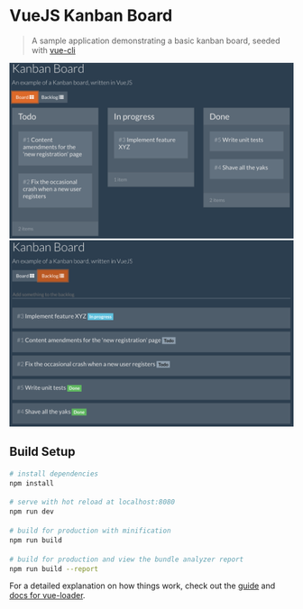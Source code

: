 # VueJS Kanban Board

> A sample application demonstrating a basic kanban board, seeded with [vue-cli](https://github.com/vuejs/vue-cli)

![The Kanban board view](/screenshots/kanban-board.png?raw=true "The board view")
![The Kanban backlog view](/screenshots/kanban-backlog.png?raw=true "The backlog view")

## Build Setup

``` bash
# install dependencies
npm install

# serve with hot reload at localhost:8080
npm run dev

# build for production with minification
npm run build

# build for production and view the bundle analyzer report
npm run build --report
```

For a detailed explanation on how things work, check out the [guide](http://vuejs-templates.github.io/webpack/) and [docs for vue-loader](http://vuejs.github.io/vue-loader).
